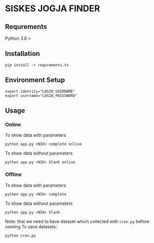 # SISKES JOGJA FINDER

## Requrements

Python 3.6 >

## Installation

```
pip install -r requrements.tx
```

## Environment Setup 

```
export identity="LOGIN_USERNAME"
export username="LOGIN_PASSSWORD"
```

## Usage


### Online

To show data with parameters

```
python app.py <NIK> complete online
```

To show data without parameters

```
python app.py <NIK> blank online
```

### Offline

To show data with parameters

```
python app.py <NIK> complete 
```

To show data without parameters

```
python app.py <NIK> blank 
```

Note: that we need to have dataset which collected with `cron.py` before running
To save datasets:

```
python cron.py
```
